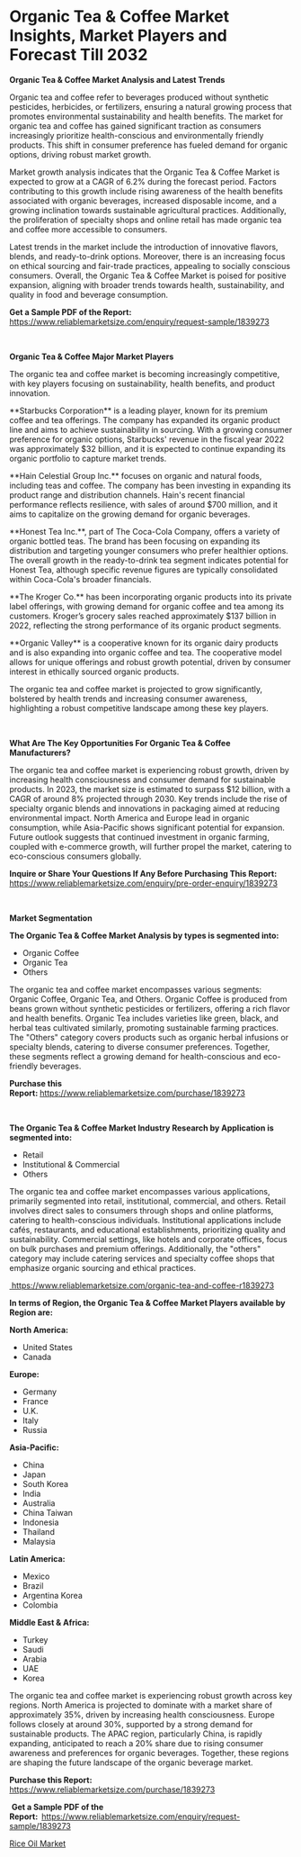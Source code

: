 <p><h1>Organic Tea & Coffee Market Insights, Market Players and Forecast Till 2032</h1></p><p><strong>Organic Tea & Coffee Market Analysis and Latest Trends</strong></p>
<p><p>Organic tea and coffee refer to beverages produced without synthetic pesticides, herbicides, or fertilizers, ensuring a natural growing process that promotes environmental sustainability and health benefits. The market for organic tea and coffee has gained significant traction as consumers increasingly prioritize health-conscious and environmentally friendly products. This shift in consumer preference has fueled demand for organic options, driving robust market growth.</p><p>Market growth analysis indicates that the Organic Tea & Coffee Market is expected to grow at a CAGR of 6.2% during the forecast period. Factors contributing to this growth include rising awareness of the health benefits associated with organic beverages, increased disposable income, and a growing inclination towards sustainable agricultural practices. Additionally, the proliferation of specialty shops and online retail has made organic tea and coffee more accessible to consumers.</p><p>Latest trends in the market include the introduction of innovative flavors, blends, and ready-to-drink options. Moreover, there is an increasing focus on ethical sourcing and fair-trade practices, appealing to socially conscious consumers. Overall, the Organic Tea & Coffee Market is poised for positive expansion, aligning with broader trends towards health, sustainability, and quality in food and beverage consumption.</p></p>
<p><strong>Get a Sample PDF of the Report:&nbsp;</strong> <a href="https://www.reliablemarketsize.com/enquiry/request-sample/1839273?utm_campaign=2200&utm_medium=2&utm_source=Github&utm_content=ia&utm_term=14022025&utm_id=organic-tea-coffee">https://www.reliablemarketsize.com/enquiry/request-sample/1839273</a></p>
<p>&nbsp;</p>
<p><strong>Organic Tea & Coffee Major Market Players</strong></p>
<p><p>The organic tea and coffee market is becoming increasingly competitive, with key players focusing on sustainability, health benefits, and product innovation. </p><p>**Starbucks Corporation** is a leading player, known for its premium coffee and tea offerings. The company has expanded its organic product line and aims to achieve sustainability in sourcing. With a growing consumer preference for organic options, Starbucks' revenue in the fiscal year 2022 was approximately $32 billion, and it is expected to continue expanding its organic portfolio to capture market trends.</p><p>**Hain Celestial Group Inc.** focuses on organic and natural foods, including teas and coffee. The company has been investing in expanding its product range and distribution channels. Hain's recent financial performance reflects resilience, with sales of around $700 million, and it aims to capitalize on the growing demand for organic beverages.</p><p>**Honest Tea Inc.**, part of The Coca-Cola Company, offers a variety of organic bottled teas. The brand has been focusing on expanding its distribution and targeting younger consumers who prefer healthier options. The overall growth in the ready-to-drink tea segment indicates potential for Honest Tea, although specific revenue figures are typically consolidated within Coca-Cola's broader financials.</p><p>**The Kroger Co.** has been incorporating organic products into its private label offerings, with growing demand for organic coffee and tea among its customers. Kroger’s grocery sales reached approximately $137 billion in 2022, reflecting the strong performance of its organic product segments.</p><p>**Organic Valley** is a cooperative known for its organic dairy products and is also expanding into organic coffee and tea. The cooperative model allows for unique offerings and robust growth potential, driven by consumer interest in ethically sourced organic products.</p><p>The organic tea and coffee market is projected to grow significantly, bolstered by health trends and increasing consumer awareness, highlighting a robust competitive landscape among these key players.</p></p>
<p>&nbsp;</p>
<p><strong>What Are The Key Opportunities For Organic Tea & Coffee Manufacturers?</strong></p>
<p><p>The organic tea and coffee market is experiencing robust growth, driven by increasing health consciousness and consumer demand for sustainable products. In 2023, the market size is estimated to surpass $12 billion, with a CAGR of around 8% projected through 2030. Key trends include the rise of specialty organic blends and innovations in packaging aimed at reducing environmental impact. North America and Europe lead in organic consumption, while Asia-Pacific shows significant potential for expansion. Future outlook suggests that continued investment in organic farming, coupled with e-commerce growth, will further propel the market, catering to eco-conscious consumers globally.</p></p>
<p><strong>Inquire or Share Your Questions If Any Before Purchasing This Report:</strong> <a href="https://www.reliablemarketsize.com/enquiry/pre-order-enquiry/1839273?utm_campaign=2200&utm_medium=2&utm_source=Github&utm_content=ia&utm_term=14022025&utm_id=organic-tea-coffee">https://www.reliablemarketsize.com/enquiry/pre-order-enquiry/1839273</a></p>
<p>&nbsp;</p>
<p><strong>Market Segmentation</strong></p>
<p><strong>The Organic Tea & Coffee Market Analysis by types is segmented into:</strong></p>
<p><ul><li>Organic Coffee</li><li>Organic Tea</li><li>Others</li></ul></p>
<p><p>The organic tea and coffee market encompasses various segments: Organic Coffee, Organic Tea, and Others. Organic Coffee is produced from beans grown without synthetic pesticides or fertilizers, offering a rich flavor and health benefits. Organic Tea includes varieties like green, black, and herbal teas cultivated similarly, promoting sustainable farming practices. The "Others" category covers products such as organic herbal infusions or specialty blends, catering to diverse consumer preferences. Together, these segments reflect a growing demand for health-conscious and eco-friendly beverages.</p></p>
<p><strong>Purchase this Report:&nbsp;</strong><a href="https://www.reliablemarketsize.com/purchase/1839273?utm_campaign=2200&utm_medium=2&utm_source=Github&utm_content=ia&utm_term=14022025&utm_id=organic-tea-coffee">https://www.reliablemarketsize.com/purchase/1839273</a></p>
<p>&nbsp;</p>
<p><strong>The Organic Tea & Coffee Market Industry Research by Application is segmented into:</strong></p>
<p><ul><li>Retail</li><li>Institutional & Commercial</li><li>Others</li></ul></p>
<p><p>The organic tea and coffee market encompasses various applications, primarily segmented into retail, institutional, commercial, and others. Retail involves direct sales to consumers through shops and online platforms, catering to health-conscious individuals. Institutional applications include cafés, restaurants, and educational establishments, prioritizing quality and sustainability. Commercial settings, like hotels and corporate offices, focus on bulk purchases and premium offerings. Additionally, the "others" category may include catering services and specialty coffee shops that emphasize organic sourcing and ethical practices.</p></p>
<p><a href="https://www.reliablemarketsize.com/organic-tea-and-coffee-r1839273?utm_campaign=2200&utm_medium=2&utm_source=Github&utm_content=ia&utm_term=14022025&utm_id=organic-tea-coffee">&nbsp;https://www.reliablemarketsize.com/organic-tea-and-coffee-r1839273</a></p>
<p><strong>In terms of Region, the Organic Tea & Coffee Market Players available by Region are:</strong></p>
<p>
    <p> <strong> North America: </strong>
        <ul>
            <li>United States</li>
            <li>Canada</li>
        </ul>
        </p> 
    <p> <strong> Europe: </strong>
        <ul>
            <li>Germany</li>
            <li>France</li>
            <li>U.K.</li>
            <li>Italy</li>
            <li>Russia</li>
        </ul>
        </p> 
    <p> <strong> Asia-Pacific: </strong>
        <ul>
            <li>China</li>
            <li>Japan</li>
            <li>South Korea</li>
            <li>India</li>
            <li>Australia</li>
            <li>China Taiwan</li>
            <li>Indonesia</li>
            <li>Thailand</li>
            <li>Malaysia</li>
        </ul>
        </p> 
    <p> <strong> Latin America: </strong>
        <ul>
            <li>Mexico</li>
            <li>Brazil</li>
            <li>Argentina Korea</li>
            <li>Colombia</li>
        </ul>
        </p> 
    <p> <strong> Middle East & Africa: </strong>
        <ul>
            <li>Turkey</li>
            <li>Saudi</li>
            <li>Arabia</li>
            <li>UAE</li>
            <li>Korea</li>
        </ul>
    </p>
    </p>
<p><p>The organic tea and coffee market is experiencing robust growth across key regions. North America is projected to dominate with a market share of approximately 35%, driven by increasing health consciousness. Europe follows closely at around 30%, supported by a strong demand for sustainable products. The APAC region, particularly China, is rapidly expanding, anticipated to reach a 20% share due to rising consumer awareness and preferences for organic beverages. Together, these regions are shaping the future landscape of the organic beverage market.</p></p>
<p><strong>Purchase this Report: </strong><a href="https://www.reliablemarketsize.com/purchase/1839273?utm_campaign=2200&utm_medium=2&utm_source=Github&utm_content=ia&utm_term=14022025&utm_id=organic-tea-coffee">https://www.reliablemarketsize.com/purchase/1839273</a></p>
<p>&nbsp;<strong>Get a Sample PDF of the Report:&nbsp;&nbsp;</strong><a href="https://www.reliablemarketsize.com/enquiry/request-sample/1839273?utm_campaign=2200&utm_medium=2&utm_source=Github&utm_content=ia&utm_term=14022025&utm_id=organic-tea-coffee">https://www.reliablemarketsize.com/enquiry/request-sample/1839273</a></p>
<p><strong></strong></p>
<p><p><a href="https://github.com/shondapmbau/Market-Research-Report-List-1/blob/main/rice-oil-market.md?utm_campaign=2200&utm_medium=2&utm_source=Github&utm_content=ia&utm_term=14022025&utm_id=organic-tea-coffee">Rice Oil Market</a></p></p>
